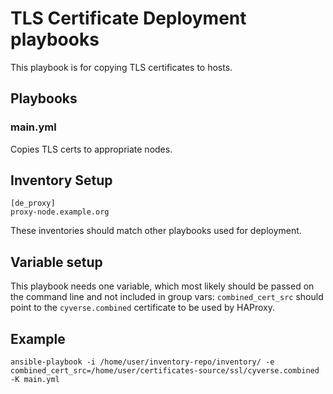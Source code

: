# TLS Certificate Deployment playbooks

This playbook is for copying TLS certificates to hosts.

## Playbooks

### main.yml

Copies TLS certs to appropriate nodes.

## Inventory Setup

```
[de_proxy]
proxy-node.example.org
```

These inventories should match other playbooks used for deployment.

## Variable setup

This playbook needs one variable, which most likely should be passed on the command line and not included in group vars: `combined_cert_src` should point to the `cyverse.combined` certificate to be used by HAProxy.

## Example

```
ansible-playbook -i /home/user/inventory-repo/inventory/ -e combined_cert_src=/home/user/certificates-source/ssl/cyverse.combined -K main.yml
```
